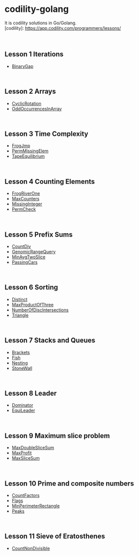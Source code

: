 # codility-golang
It is codility solutions in Go/Golang. <br />
[codility]: https://app.codility.com/programmers/lessons/ <br />
<br />
<br />
## Lesson 1 Iterations
* [BinaryGap](https://github.com/Luidy/codility-golang/blob/master/Lesson01/01_binaryGap.go)
<br />

## Lesson 2 Arrays
* [CyclicRotation](https://github.com/Luidy/codility-golang/blob/master/Lesson02/01_cyclicRotation.go)
* [OddOccurrencesInArray](https://github.com/Luidy/codility-golang/blob/master/Lesson02/02_oddOccurrencesInArray.go)
<br />

## Lesson 3 Time Complexity
* [FrogJmp](https://github.com/Luidy/codility-golang/blob/master/Lesson03/01_frogJmp.go)
* [PermMissingElem](https://github.com/Luidy/codility-golang/blob/master/Lesson03/02_permMissingElem.go)
* [TapeEquilibrium](https://github.com/Luidy/codility-golang/blob/master/Lesson03/03_tapeEquilibrium.go)
<br />

## Lesson 4 Counting Elements
* [FrogRiverOne](https://github.com/Luidy/codility-golang/blob/master/Lesson04/01_frogRiverOne.go)
* [MaxCounters](https://github.com/Luidy/codility-golang/blob/master/Lesson04/02_maxCounters.go)
* [MissingInteger](https://github.com/Luidy/codility-golang/blob/master/Lesson04/03_missingInteger.go)
* [PermCheck](https://github.com/Luidy/codility-golang/blob/master/Lesson04/04_permCheck.go)
<br />

## Lesson 5 Prefix Sums
* [CountDiv](https://github.com/Luidy/codility-golang/blob/master/Lesson05/01_countDiv.go)
* [GenomicRangeQuery](https://github.com/Luidy/codility-golang/blob/master/Lesson05/02_genomicRangeQuery.go)
* [MinAvgTwoSlice](https://github.com/Luidy/codility-golang/blob/master/Lesson05/03_minAvgTwoSlice.go)
* [PassingCars](https://github.com/Luidy/codility-golang/blob/master/Lesson05/04_passingCars.go)
<br />

## Lesson 6 Sorting
* [Distinct](https://github.com/Luidy/codility-golang/blob/master/Lesson06/01_distinct.go)
* [MaxProductOfThree](https://github.com/Luidy/codility-golang/blob/master/Lesson06/02_maxProductOfThree.go)
* [NumberOfDiscIntersections](https://github.com/Luidy/codility-golang/blob/master/Lesson06/03_numberOfDiscIntersections.go)
* [Triangle](https://github.com/Luidy/codility-golang/blob/master/Lesson06/04_triangle.go)
<br />

## Lesson 7 Stacks and Queues
* [Brackets](https://github.com/Luidy/codility-golang/blob/master/Lesson07/01_brackets.go)
* [Fish](https://github.com/Luidy/codility-golang/blob/master/Lesson07/02_fish.go)
* [Nesting](https://github.com/Luidy/codility-golang/blob/master/Lesson07/03_nesting.go)
* [StoneWall](https://github.com/Luidy/codility-golang/blob/master/Lesson07/04_stoneWall.go)
<br />

## Lesson 8 Leader
* [Dominator](https://github.com/Luidy/codility-golang/blob/master/Lesson08/01_dominator.go)
* [EquiLeader](https://github.com/Luidy/codility-golang/blob/master/Lesson08/02_equiLeader.go)
<br />

## Lesson 9 Maximum slice problem
* [MaxDoubleSliceSum](https://github.com/Luidy/codility-golang/blob/master/Lesson09/01_maxDoubleSliceSum.go)
* [MaxProfit](https://github.com/Luidy/codility-golang/blob/master/Lesson09/02_maxProfit.go)
* [MaxSliceSum](https://github.com/Luidy/codility-golang/blob/master/Lesson09/03_maxSliceSum.go)
<br />

## Lesson 10 Prime and composite numbers
* [CountFactors](https://github.com/Luidy/codility-golang/blob/master/Lesson10/01_countFactors.go)
* [Flags](https://github.com/Luidy/codility-golang/blob/master/Lesson10/02_flags.go)
* [MinPerimeterRectangle](https://github.com/Luidy/codility-golang/blob/master/Lesson10/03_minPerimeterRectangle.go)
* [Peaks](https://github.com/Luidy/codility-golang/blob/master/Lesson10/04_peaks.go)
<br />

## Lesson 11 Sieve of Eratosthenes
* [CountNonDivisible](https://github.com/Luidy/codility-golang/blob/master/Lesson11/01_countNonDivisible.go)
